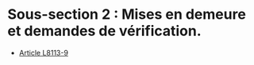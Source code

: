 # Sous-section 2 : Mises en demeure et demandes de vérification.

* [Article L8113-9](./LEGIARTI000006904802.md)
